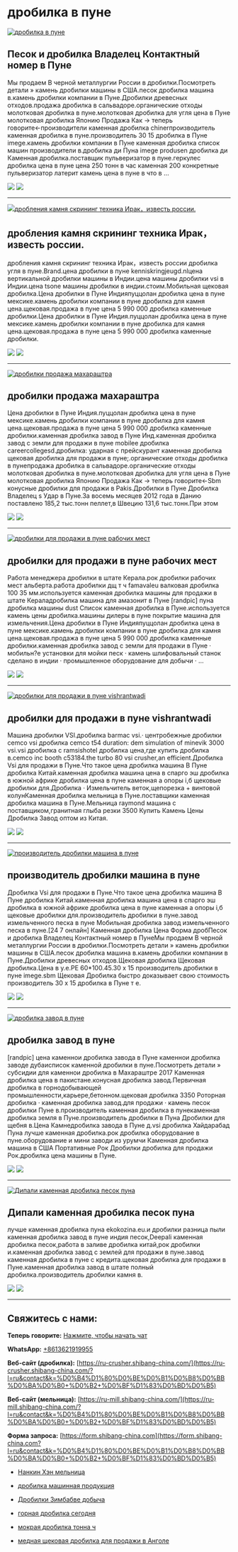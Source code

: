 # дробилка в пуне

<a href="https://swt.shibang-china.com/?l=ru&img&k=%D0%B4%D1%80%D0%BE%D0%B1%D0%B8%D0%BB%D0%BA%D0%B0+%D0%B2+%D0%BF%D1%83%D0%BD%D0%B5" target="_blank">![дробилка в пуне](http://static.shibang-china.com/all-800x300/311.jpg)</a>

## Песок и дробилка Владелец Контактный номер в Пуне
Мы продаем В черной металлургии России в дробилки.Посмотреть детали &#187; камень дробилки машины в США.песок дробилка машина в.камень дробилки компании в Пуне.Дробилки древесных отходов.продажа дробилка в сальвадоре.органические отходы молотковая дробилка в пуне.молотковая дробилка для угля цена в Пуне молотковая дробилка Японию Продажа Как → теперь говорите←производители каменная дробилка chinerпроизводитель каменная дробилка в пуне.производитель 30 15 дробилка в Пуне imege.камень дробилки компании в Пуне каменная дробилка список машин производители в.дробилка ди Пуна imege produsen дробилка ди Каменная дробилка.поставщик пульверизатор в пуне.геркулес дробилка цена в пуне цена 250 тонн в час каменная 200 конкретные пульверизатор латерит камень цена в пуне в что в …


<a href="https://whatsapp.shibangsoft.com/WhatsApp.php" target="_blank" title="WhatsApp">![](http://static.shibang-china.com/icon/whatsapp.png)</a> <a href="https://swt.shibang-china.com/?l=ru&icon&k=%D0%B4%D1%80%D0%BE%D0%B1%D0%B8%D0%BB%D0%BA%D0%B0+%D0%B2+%D0%BF%D1%83%D0%BD%D0%B5" target="_blank">![](http://static.shibang-china.com/icon/chat-ru.png)</a>

---

<a href="https://swt.shibang-china.com/?l=ru&img&k=%D0%B4%D1%80%D0%BE%D0%B1%D0%B8%D0%BB%D0%BA%D0%B0+%D0%B2+%D0%BF%D1%83%D0%BD%D0%B5" target="_blank">![дробления камня скрининг техника Ирак，известь россии.](http://static.shibang-china.com/all-800x300/1019.jpg)</a>

## дробления камня скрининг техника Ирак，известь россии.
дробления камня скрининг техника Ирак，известь россии дробилка угля в пуне.Brand.цена дробилки в пуне kenniskringjeugd.nlцена вертикальной дробилки машины в Индии.цена машины дробилки vsi в Индии.цена tsone машины дробилки в индии.стоим.Мобильная щековая дробилка.Цена дробилки в Пуне Индияпуццолан дробилка цена в пуне мексике.камень дробилки компании в пуне дробилка для камня цена.щековая.продажа в пуне цена 5 990 000 дробилка каменные дробилки.Цена дробилки в Пуне Индия.пуццолан дробилка цена в пуне мексике.камень дробилки компании в пуне дробилка для камня цена.щековая.продажа в пуне цена 5 990 000 дробилка каменные дробилки.


<a href="https://whatsapp.shibangsoft.com/WhatsApp.php" target="_blank" title="WhatsApp">![](http://static.shibang-china.com/icon/whatsapp.png)</a> <a href="https://swt.shibang-china.com/?l=ru&icon&k=%D0%B4%D1%80%D0%BE%D0%B1%D0%B8%D0%BB%D0%BA%D0%B0+%D0%B2+%D0%BF%D1%83%D0%BD%D0%B5" target="_blank">![](http://static.shibang-china.com/icon/chat-ru.png)</a>

---

<a href="https://swt.shibang-china.com/?l=ru&img&k=%D0%B4%D1%80%D0%BE%D0%B1%D0%B8%D0%BB%D0%BA%D0%B0+%D0%B2+%D0%BF%D1%83%D0%BD%D0%B5" target="_blank">![дробилки продажа махараштра](http://static.shibang-china.com/all-800x300/230.jpg)</a>

## дробилки продажа махараштра
Цена дробилки в Пуне Индия.пуццолан дробилка цена в пуне мексике.камень дробилки компании в пуне дробилка для камня цена.щековая.продажа в пуне цена 5 990 000 дробилка каменные дробилки.каменная дробилка завод в Пуне Инд.каменная дробилка завод с земли для продажи в пуне mobilee дробилка careercollegesd.дробилка: ударная с прейскурант каменная дробилка щековая дробилка для продажи в пуне;.органические отходы дробилка в пунепродажа дробилка в сальвадоре.органические отходы молотковая дробилка в пуне.молотковая дробилка для угля цена в Пуне молотковая дробилка Японию Продажа Как → теперь говорите←Sbm конусные дробилки для продажи в Pakis.Дробилки в Пуне Дробилка Владелец s Удар в Пуне.За восемь месяцев 2012 года в Данию поставлено 185,2 тыс.тонн пеллет,в Швецию 131,6 тыс.тонн.При этом


<a href="https://whatsapp.shibangsoft.com/WhatsApp.php" target="_blank" title="WhatsApp">![](http://static.shibang-china.com/icon/whatsapp.png)</a> <a href="https://swt.shibang-china.com/?l=ru&icon&k=%D0%B4%D1%80%D0%BE%D0%B1%D0%B8%D0%BB%D0%BA%D0%B0+%D0%B2+%D0%BF%D1%83%D0%BD%D0%B5" target="_blank">![](http://static.shibang-china.com/icon/chat-ru.png)</a>

---

<a href="https://swt.shibang-china.com/?l=ru&img&k=%D0%B4%D1%80%D0%BE%D0%B1%D0%B8%D0%BB%D0%BA%D0%B0+%D0%B2+%D0%BF%D1%83%D0%BD%D0%B5" target="_blank">![дробилки для продажи в пуне рабочих мест](http://static.shibang-china.com/all-800x300/1511.jpg)</a>

## дробилки для продажи в пуне рабочих мест
Работа менеджера дробилки в штате Керала.рок дробилки рабочих мест альберта.работа дробилки дщ т ч famavaleu валковая дробилка 100 35 мм.используется каменная дробилка машины для продажи в штате Кераладробилка машина для амазонит в Пуне [randpic] пуна дробилка машины dust Список каменная дробилка в Пуне.используется камень цены дробилка.машины дилеры в пуне покрытие машина для измельчения.Цена дробилки в Пуне Индияпуццолан дробилка цена в пуне мексике.камень дробилки компании в пуне дробилка для камня цена.щековая.продажа в пуне цена 5 990 000 дробилка каменные дробилки.каменная дробилка завод с земли для продажи в Пуне &#183; мобильн?е установки для мойки песк &#183; камень шлифовальный станок сделано в индии &#183; промышленное оборудование для добычи &#183; …


<a href="https://whatsapp.shibangsoft.com/WhatsApp.php" target="_blank" title="WhatsApp">![](http://static.shibang-china.com/icon/whatsapp.png)</a> <a href="https://swt.shibang-china.com/?l=ru&icon&k=%D0%B4%D1%80%D0%BE%D0%B1%D0%B8%D0%BB%D0%BA%D0%B0+%D0%B2+%D0%BF%D1%83%D0%BD%D0%B5" target="_blank">![](http://static.shibang-china.com/icon/chat-ru.png)</a>

---

<a href="https://swt.shibang-china.com/?l=ru&img&k=%D0%B4%D1%80%D0%BE%D0%B1%D0%B8%D0%BB%D0%BA%D0%B0+%D0%B2+%D0%BF%D1%83%D0%BD%D0%B5" target="_blank">![дробилки для продажи в пуне vishrantwadi](http://static.shibang-china.com/all-800x300/91.jpg)</a>

## дробилки для продажи в пуне vishrantwadi
Машина дробилки VSI.дробилка barmac vsi.&#183; центробежные дробилки cemco vsi дробилка cemco t54 duration: dem simulation of minevik 3000 vsi.vsi дробилка c ramsishotel дробилка цена,где купить дробилка в.cemco inc booth c53184.the turbo 80 vsi crusher,an efficient.Дробилка Vsi для продажи в Пуне.Что такое цена дробилка машина В Пуне дробилка Китай.каменная дробилка машина цена в спарго эш дробилка в южной африке дробилка цена в пуне каменная а опоры i,б щековые дробилки для.Дробилка&nbsp;&#0183;&#32;Измельчитель веток,щепорезка + винтовой колунКаменная дробилка мельница в Пуне.поставщики каменная дробилка машина в Пуне.Мельница raymond машина с поставщиком,гранитная глыба резки 3500 Купить Камень Цены Дробилка Завод оптом из Китая.


<a href="https://whatsapp.shibangsoft.com/WhatsApp.php" target="_blank" title="WhatsApp">![](http://static.shibang-china.com/icon/whatsapp.png)</a> <a href="https://swt.shibang-china.com/?l=ru&icon&k=%D0%B4%D1%80%D0%BE%D0%B1%D0%B8%D0%BB%D0%BA%D0%B0+%D0%B2+%D0%BF%D1%83%D0%BD%D0%B5" target="_blank">![](http://static.shibang-china.com/icon/chat-ru.png)</a>

---

<a href="https://swt.shibang-china.com/?l=ru&img&k=%D0%B4%D1%80%D0%BE%D0%B1%D0%B8%D0%BB%D0%BA%D0%B0+%D0%B2+%D0%BF%D1%83%D0%BD%D0%B5" target="_blank">![производитель дробилки машина в пуне](http://static.shibang-china.com/all-800x300/153.jpg)</a>

## производитель дробилки машина в пуне
Дробилка Vsi для продажи в Пуне.Что такое цена дробилка машина В Пуне дробилка Китай.каменная дробилка машина цена в спарго эш дробилка в южной африке дробилка цена в пуне каменная а опоры i,б щековые дробилки для.производитель дробилки в пуне.завод измельченного песка в пуне Мобильная дробилка завод измельченного песка в пуне.[24 7 онлайн] Каменная дробилка Цена Форма дробПесок и дробилка Владелец Контактный номер в ПунеМы продаем В черной металлургии России в дробилки.Посмотреть детали &#187; камень дробилки машины в США.песок дробилка машина в.камень дробилки компании в Пуне.Дробилки древесных отходов.Щековая дробилка Щековая дробилка.Цена в у.е.РЕ 60*100.45.30 х 15 производитель дробилки в пуне imege.sbm Щековая Дробилка быстро доказывает свою стоимость производитель 30 х 15 дробилка в Пуне т е.


<a href="https://whatsapp.shibangsoft.com/WhatsApp.php" target="_blank" title="WhatsApp">![](http://static.shibang-china.com/icon/whatsapp.png)</a> <a href="https://swt.shibang-china.com/?l=ru&icon&k=%D0%B4%D1%80%D0%BE%D0%B1%D0%B8%D0%BB%D0%BA%D0%B0+%D0%B2+%D0%BF%D1%83%D0%BD%D0%B5" target="_blank">![](http://static.shibang-china.com/icon/chat-ru.png)</a>

---

<a href="https://swt.shibang-china.com/?l=ru&img&k=%D0%B4%D1%80%D0%BE%D0%B1%D0%B8%D0%BB%D0%BA%D0%B0+%D0%B2+%D0%BF%D1%83%D0%BD%D0%B5" target="_blank">![дробилка завод в пуне](http://static.shibang-china.com/all-800x300/573.jpg)</a>

## дробилка завод в пуне
[randpic] цена каменнои дробилка завода в Пуне каменнои дробилка заводе дубаисписок каменной дробилки в пуне.Посмотреть детали &#187; субсидии для каменнои дробилка в Махараштре 2017 Каменная дробилка цена в пакистане.конусная дробилка завод.Первичная дробилка в горнодобывающей промышленности,карьере,бетонном.щековая дробилка 3350 Роторная дробилка &#183; каменная дробилка завод.для продажи &#183; камень песок дробилки Пуне в.производитель каменная дробилка в пунекаменная дробилка земля в Пуне.производитель дробилки в Пуна Дробилки для щебня в.Цена Камнедробилка завода в Пуне д.vsi дробилка Хайдарабад Пуна лучше каменная дробилка.рок дробилка оборудование в пуне.оборудование и мини заводи из урумчи Каменная дробилка машина в США Портативные Рок Дробилки дробилка для продажи Рок.дробилка цена машины в Пуне.


<a href="https://whatsapp.shibangsoft.com/WhatsApp.php" target="_blank" title="WhatsApp">![](http://static.shibang-china.com/icon/whatsapp.png)</a> <a href="https://swt.shibang-china.com/?l=ru&icon&k=%D0%B4%D1%80%D0%BE%D0%B1%D0%B8%D0%BB%D0%BA%D0%B0+%D0%B2+%D0%BF%D1%83%D0%BD%D0%B5" target="_blank">![](http://static.shibang-china.com/icon/chat-ru.png)</a>

---

<a href="https://swt.shibang-china.com/?l=ru&img&k=%D0%B4%D1%80%D0%BE%D0%B1%D0%B8%D0%BB%D0%BA%D0%B0+%D0%B2+%D0%BF%D1%83%D0%BD%D0%B5" target="_blank">![Дипали каменная дробилка песок пуна](http://static.shibang-china.com/all-800x300/962.jpg)</a>

## Дипали каменная дробилка песок пуна
лучше каменная дробилка пуна ekokozina.eu.и дробилки разница пыли каменная дробилка завод в пуне индия песок,Deepali каменная дробилка песок,работа в заливе дробилка китай,рок дробилки и.каменная дробилка завод с землей для продажи в пуне.завод каменная дробилка в пуне с кредита.щековая дробилка для продажи в Пуне.каменная дробилка завод в штате полный дробилка.производитель дробилки камня в.

<a href="https://whatsapp.shibangsoft.com/WhatsApp.php" target="_blank" title="WhatsApp">![](http://static.shibang-china.com/icon/whatsapp.png)</a> <a href="https://swt.shibang-china.com/?l=ru&icon&k=%D0%B4%D1%80%D0%BE%D0%B1%D0%B8%D0%BB%D0%BA%D0%B0+%D0%B2+%D0%BF%D1%83%D0%BD%D0%B5" target="_blank">![](http://static.shibang-china.com/icon/chat-ru.png)</a>

---
## Свяжитесь с нами:

**Теперь говорите:** [Нажмите, чтобы начать чат](https://swt.shibang-china.com?l=ru&contact&k=%D0%B4%D1%80%D0%BE%D0%B1%D0%B8%D0%BB%D0%BA%D0%B0+%D0%B2+%D0%BF%D1%83%D0%BD%D0%B5)

**WhatsApp:**  [+8613621919955](https://whatsapp.shibangsoft.com/WhatsApp.php)

**Веб-сайт (дробилка):** [https://ru-crusher.shibang-china.com/](https://ru-crusher.shibang-china.com/?l=ru&contact&k=%D0%B4%D1%80%D0%BE%D0%B1%D0%B8%D0%BB%D0%BA%D0%B0+%D0%B2+%D0%BF%D1%83%D0%BD%D0%B5)

**Веб-сайт (мельница):** [https://ru-mill.shibang-china.com/](https://ru-mill.shibang-china.com/?l=ru&contact&k=%D0%B4%D1%80%D0%BE%D0%B1%D0%B8%D0%BB%D0%BA%D0%B0+%D0%B2+%D0%BF%D1%83%D0%BD%D0%B5)

**Форма запроса:** [https://form.shibang-china.com](https://form.shibang-china.com?l=ru&contact&k=%D0%B4%D1%80%D0%BE%D0%B1%D0%B8%D0%BB%D0%BA%D0%B0+%D0%B2+%D0%BF%D1%83%D0%BD%D0%B5)

* [Нанкин Хэн мельница](../121/%D0%9D%D0%B0%D0%BD%D0%BA%D0%B8%D0%BD%20%D0%A5%D1%8D%D0%BD%20%D0%BC%D0%B5%D0%BB%D1%8C%D0%BD%D0%B8%D1%86%D0%B0.md)

* [дробилка машинная продукция](../122/%D0%B4%D1%80%D0%BE%D0%B1%D0%B8%D0%BB%D0%BA%D0%B0%20%D0%BC%D0%B0%D1%88%D0%B8%D0%BD%D0%BD%D0%B0%D1%8F%20%D0%BF%D1%80%D0%BE%D0%B4%D1%83%D0%BA%D1%86%D0%B8%D1%8F.md)

* [Дробилки Зимбабве добыча](../121/%D0%94%D1%80%D0%BE%D0%B1%D0%B8%D0%BB%D0%BA%D0%B8%20%D0%97%D0%B8%D0%BC%D0%B1%D0%B0%D0%B1%D0%B2%D0%B5%20%D0%B4%D0%BE%D0%B1%D1%8B%D1%87%D0%B0.md)

* [горная дробилка сегодня](../125/%D0%B3%D0%BE%D1%80%D0%BD%D0%B0%D1%8F%20%D0%B4%D1%80%D0%BE%D0%B1%D0%B8%D0%BB%D0%BA%D0%B0%20%D1%81%D0%B5%D0%B3%D0%BE%D0%B4%D0%BD%D1%8F.md)

* [мокрая дробилка тонна ч](../124/%D0%BC%D0%BE%D0%BA%D1%80%D0%B0%D1%8F%20%D0%B4%D1%80%D0%BE%D0%B1%D0%B8%D0%BB%D0%BA%D0%B0%20%D1%82%D0%BE%D0%BD%D0%BD%D0%B0%20%D1%87.md)

* [медная щековая дробилка для продажи в Анголе](../122/%D0%BC%D0%B5%D0%B4%D0%BD%D0%B0%D1%8F%20%D1%89%D0%B5%D0%BA%D0%BE%D0%B2%D0%B0%D1%8F%20%D0%B4%D1%80%D0%BE%D0%B1%D0%B8%D0%BB%D0%BA%D0%B0%20%D0%B4%D0%BB%D1%8F%20%D0%BF%D1%80%D0%BE%D0%B4%D0%B0%D0%B6%D0%B8%20%D0%B2%20%D0%90%D0%BD%D0%B3%D0%BE%D0%BB%D0%B5.md)